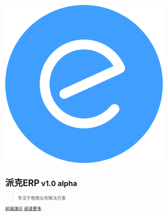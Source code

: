 <!-- 封面 -->
![logo](../image/icon.svg ':size=128')

# **派克ERP**<small> v1.0 alpha</small>

> 专注于电商业务解决方案

[前端演示](https://paike-it.gitee.io/erp-client/)
[阅读更多](#派克ERP)
